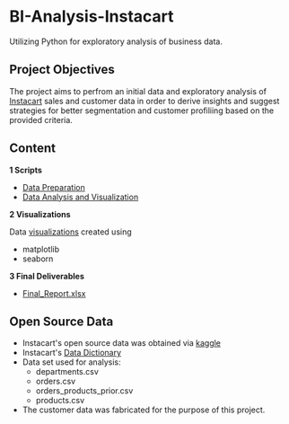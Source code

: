 # BI-Analysis-Instacart
Utilizing Python for exploratory analysis of business data.

## Project Objectives
The project aims to perfrom an initial data and exploratory analysis of [Instacart](https://www.instacart.com/) sales and customer data in order to derive insights and suggest strategies for better segmentation and customer profiliing based on the provided criteria.

## Content
**1 Scripts**
- [Data Preparation](https://github.com/ryanpatricklee/Instacart-Grocery-Basket-Analysis/blob/main/03%20Scripts/1.%20Data%20Preparation.ipynb)
- [Data Analysis and Visualization](https://github.com/ryanpatricklee/Instacart-Grocery-Basket-Analysis/blob/main/03%20Scripts/2.%20Data%20Analysis%20and%20Visualizations.ipynb)

**2 Visualizations**

Data [visualizations]() created using
- matplotlib
- seaborn

**3 Final Deliverables**
- [Final_Report.xlsx](https://github.com/ryanpatricklee/Instacart-Grocery-Basket-Analysis/blob/main/05%20Sent%20to%20client/Final_Report.xlsx)

## Open Source Data
- Instacart's open source data was obtained via [kaggle](https://www.kaggle.com/datasets/psparks/instacart-market-basket-analysis)
- Instacart's [Data Dictionary](https://gist.github.com/jeremystan/c3b39d947d9b88b3ccff3147dbcf6c6b)
- Data set used for analysis:
  - departments.csv
  - orders.csv
  - orders_products_prior.csv
  - products.csv
- The customer data was fabricated for the purpose of this project.
